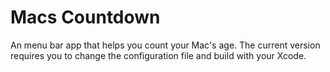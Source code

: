 # Macs Countdown

An menu bar app that helps you count your Mac's age. The current version requires you to change the configuration file and build with your Xcode.

